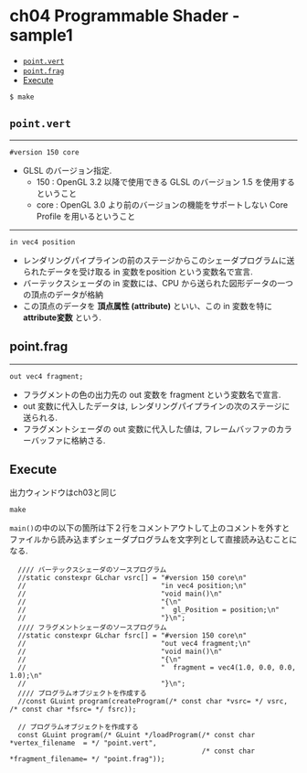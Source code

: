 # ch04 Programmable Shader - sample1

- [`point.vert`](#pointvert)
- [`point.frag`](#pointfrag)
- [Execute](#Execute)

```
$ make
```

## `point.vert`

---

```
#version 150 core
```

- GLSL のバージョン指定.
    - 150  : OpenGL 3.2 以降で使用できる GLSL のバージョン 1.5 を使用するということ
    - core : OpenGL 3.0 より前のバージョンの機能をサポートしない Core Profile を用いるということ

---

```
in vec4 position
```

- レンダリングパイプラインの前のステージからこのシェーダプログラムに送られたデータを受け取る in 変数をposition という変数名で宣言.
- バーテックスシェーダの in 変数には、CPU から送られた図形データの一つの頂点のデータが格納
- この頂点のデータを __頂点属性 (attribute)__ といい、この in 変数を特に __attribute変数__ という.


## point.frag

---

```
out vec4 fragment;
```

- フラグメントの色の出力先の out 変数を fragment という変数名で宣言.
- out 変数に代入したデータは, レンダリングパイプラインの次のステージに送られる.
- フラグメントシェーダの out 変数に代入した値は, フレームバッファのカラーバッファに格納さる.


## Execute

出力ウィンドウはch03と同じ

```
make
```

`main()`の中の以下の箇所は下２行をコメントアウトして上のコメントを外すとファイルから読み込まずシェーダプログラムを文字列として直接読み込むことになる.

```
  //// バーテックスシェーダのソースプログラム
  //static constexpr GLchar vsrc[] = "#version 150 core\n"
  //                                 "in vec4 position;\n"
  //                                 "void main()\n"
  //                                 "{\n"
  //                                 "  gl_Position = position;\n"
  //                                 "}\n";
  //// フラグメントシェーダのソースプログラム
  //static constexpr GLchar fsrc[] = "#version 150 core\n"
  //                                 "out vec4 fragment;\n"
  //                                 "void main()\n"
  //                                 "{\n"
  //                                 "  fragment = vec4(1.0, 0.0, 0.0, 1.0);\n"
  //                                 "}\n";
  //// プログラムオブジェクトを作成する
  //const GLuint program(createProgram(/* const char *vsrc= */ vsrc, /* const char *fsrc= */ fsrc));

  // プログラムオブジェクトを作成する
  const GLuint program(/* GLuint */loadProgram(/* const char *vertex_filename  = */ "point.vert",
                                               /* const char *fragment_filename= */ "point.frag"));
```
